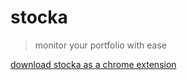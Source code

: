 # stocka

>monitor your portfolio with ease

[download stocka as a chrome extension](https://chrome.google.com/webstore/detail/stocka/lmjgcjcjefogafhmhefbibnnkpgkkdgh?hl=en)